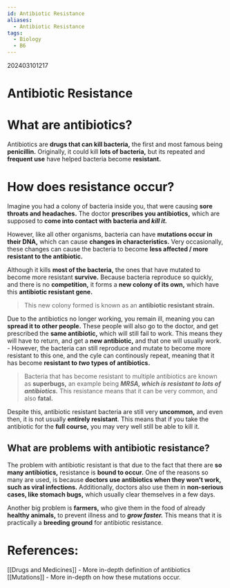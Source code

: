 ```yaml
---
id: Antibiotic Resistance
aliases:
  - Antibiotic Resistance
tags:
  - Biology
  - B6
---
```

202403101217

# Antibiotic Resistance

# What are antibiotics?

Antibiotics are **drugs that can kill bacteria,** the first and most famous being **penicillin.** Originally, it could kill **lots of bacteria,** but its repeated and **frequent use** have helped bacteria become **resistant.** 

# How does resistance occur?

Imagine you had a colony of bacteria inside you, that were causing **sore throats and headaches.** The doctor **prescribes you antibiotics,** which are supposed to **come into contact with bacteria and *kill it.*** 

However, like all other organisms, bacteria can have **mutations occur in their DNA,** which can cause **changes in characteristics.** Very occasionally, these changes can cause the bacteria to become **less affected / more resistant to the antibiotic.** 

Although it kills **most of the bacteria,** the ones that have mutated to become more resistant **survive.** Because bacteria reproduce so quickly, and there is no **competition,** it forms a **new colony of its own,** which have this **antibiotic resistant gene.** 

> This new colony formed is known as an **antibiotic resistant strain.** 

Due to the antibiotics no longer working, you remain ill, meaning you can **spread it to other people.** These people will also go to the doctor, and get prescribed the **same antibiotic,** which will still fail to work. This means they will have to return, and get a **new antibiotic,** and that one will usually work.
    - However, the bacteria can still reproduce and mutate to become more resistant to this one, and the cyle can continously repeat, meaning that it has become **resistant to *two* types of antibiotics.** 

> Bacteria that has become resistant to multiple antibiotics are known as **superbugs,** an example being ***MRSA, which is resistant to lots of antibiotics.*** This resistance means that it can be very common, and also **fatal.** 

Despite this, antibiotic resistant bacteria are still very **uncommon,** and even then, it is not usually **entirely resistant**. This means that if you take the antibiotic for the **full course,** you may very well still be able to kill it.

## What are problems with antibiotic resistance?

The problem with antibiotic resistant is that due to the fact that there are **so many antibiotics,** resistance is **bound to occur.** One of the reasons so many are used, is because **doctors use antibiotics when they won't work, such as viral infections.** Additionally, doctors also use them in **non-serious cases, like stomach bugs,** which usually clear themselves in a few days.

Another big problem is **farmers,** who give them in the food of already **healthy animals,** to prevent illness and to ***grow faster.*** This means that it is practically a **breeding ground** for antibiotic resistance.

# References:

[[Drugs and Medicines]] - More in-depth definition of antibiotics
[[Mutations]] - More in-depth on how these mutations occur.
